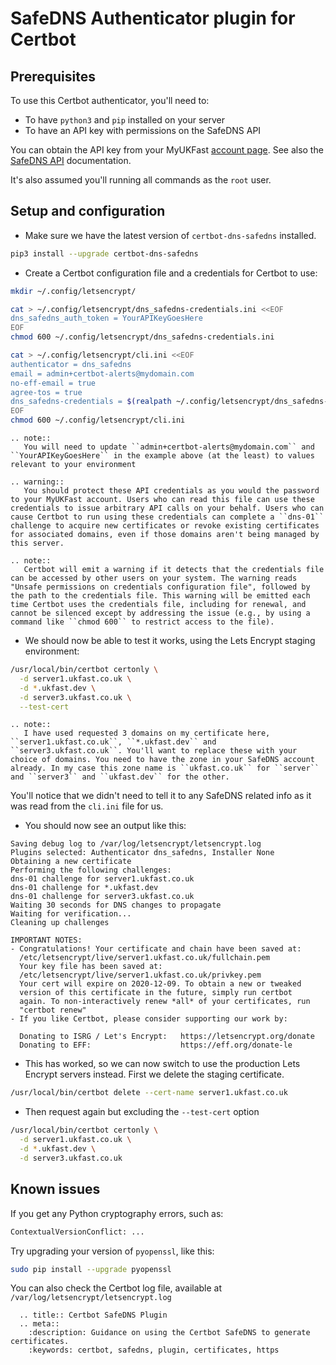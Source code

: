 # SafeDNS Authenticator plugin for Certbot

## Prerequisites

To use this Certbot authenticator, you'll need to:

* To have `python3` and `pip` installed on your server
* To have an API key with permissions on the SafeDNS API

You can obtain the API key from your MyUKFast [account page](https://my.ukfast.co.uk/applications/index.php).
See also the [SafeDNS API](https://developers.ukfast.io/documentation/safedns) documentation.

It's also assumed you'll running all commands as the `root` user.

## Setup and configuration

* Make sure we have the latest version of `certbot-dns-safedns` installed.
```bash
pip3 install --upgrade certbot-dns-safedns
```

* Create a Certbot configuration file and a credentials for Certbot to use:
```bash
mkdir ~/.config/letsencrypt/
```

```bash
cat > ~/.config/letsencrypt/dns_safedns-credentials.ini <<EOF
dns_safedns_auth_token = YourAPIKeyGoesHere
EOF
chmod 600 ~/.config/letsencrypt/dns_safedns-credentials.ini
```

```bash
cat > ~/.config/letsencrypt/cli.ini <<EOF
authenticator = dns_safedns
email = admin+certbot-alerts@mydomain.com
no-eff-email = true
agree-tos = true
dns_safedns-credentials = $(realpath ~/.config/letsencrypt/dns_safedns-credentials.ini)
EOF
chmod 600 ~/.config/letsencrypt/cli.ini
```

```eval_rst
.. note::
   You will need to update ``admin+certbot-alerts@mydomain.com`` and ``YourAPIKeyGoesHere`` in the example above (at the least) to values relevant to your environment
```

```eval_rst
.. warning::
   You should protect these API credentials as you would the password to your MyUKFast account. Users who can read this file can use these credentials to issue arbitrary API calls on your behalf. Users who can cause Certbot to run using these credentials can complete a ``dns-01`` challenge to acquire new certificates or revoke existing certificates for associated domains, even if those domains aren't being managed by this server.
```

```eval_rst
.. note::
   Certbot will emit a warning if it detects that the credentials file can be accessed by other users on your system. The warning reads "Unsafe permissions on credentials configuration file", followed by the path to the credentials file. This warning will be emitted each time Certbot uses the credentials file, including for renewal, and cannot be silenced except by addressing the issue (e.g., by using a command like ``chmod 600`` to restrict access to the file).
```

* We should now be able to test it works, using the Lets Encrypt staging environment:

```bash
/usr/local/bin/certbot certonly \
  -d server1.ukfast.co.uk \
  -d *.ukfast.dev \
  -d server3.ukfast.co.uk \
  --test-cert
```

```eval_rst
.. note::
   I have used requested 3 domains on my certificate here, ``server1.ukfast.co.uk``, ``*.ukfast.dev`` and ``server3.ukfast.co.uk``. You'll want to replace these with your choice of domains. You need to have the zone in your SafeDNS account already. In my case this zone name is ``ukfast.co.uk`` for ``server`` and ``server3`` and ``ukfast.dev`` for the other.
```

You'll notice that we didn't need to tell it to any SafeDNS related info as it was read from the `cli.ini` file for us.

* You should now see an output like this:
```none
Saving debug log to /var/log/letsencrypt/letsencrypt.log
Plugins selected: Authenticator dns_safedns, Installer None
Obtaining a new certificate
Performing the following challenges:
dns-01 challenge for server1.ukfast.co.uk
dns-01 challenge for *.ukfast.dev
dns-01 challenge for server3.ukfast.co.uk
Waiting 30 seconds for DNS changes to propagate
Waiting for verification...
Cleaning up challenges

IMPORTANT NOTES:
- Congratulations! Your certificate and chain have been saved at:
  /etc/letsencrypt/live/server1.ukfast.co.uk/fullchain.pem
  Your key file has been saved at:
  /etc/letsencrypt/live/server1.ukfast.co.uk/privkey.pem
  Your cert will expire on 2020-12-09. To obtain a new or tweaked
  version of this certificate in the future, simply run certbot
  again. To non-interactively renew *all* of your certificates, run
  "certbot renew"
- If you like Certbot, please consider supporting our work by:

  Donating to ISRG / Let's Encrypt:   https://letsencrypt.org/donate
  Donating to EFF:                    https://eff.org/donate-le
```

* This has worked, so we can now switch to use the production Lets Encrypt servers instead. First we delete the staging certificate.

```bash
/usr/local/bin/certbot delete --cert-name server1.ukfast.co.uk
```

* Then request again but excluding the `--test-cert` option

```bash
/usr/local/bin/certbot certonly \
  -d server1.ukfast.co.uk \
  -d *.ukfast.dev \
  -d server3.ukfast.co.uk
```

## Known issues

If you get any Python cryptography errors, such as:

```bash
ContextualVersionConflict: ...
```

Try upgrading your version of `pyopenssl`, like this:

```bash
sudo pip install --upgrade pyopenssl
```

You can also check the Certbot log file, available at `/var/log/letsencrypt/letsencrypt.log`

```eval_rst
  .. title:: Certbot SafeDNS Plugin
  .. meta::
    :description: Guidance on using the Certbot SafeDNS to generate certificates.
    :keywords: certbot, safedns, plugin, certificates, https
```
